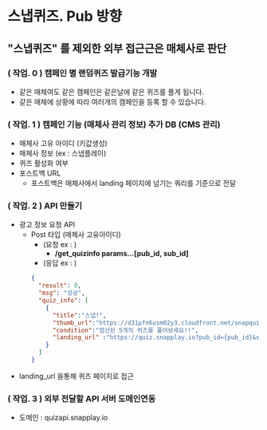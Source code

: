 # 스냅퀴즈. Pub 방향 





## "스냅퀴즈" 를 제외한 외부 접근근은 매체사로 판단 

### ( 작업. 0 ) 캠페인 별 랜덤퀴즈 발급기능 개발 
   * 같은 매체여도 같은 캠페인은 같은날에 같은 퀴즈를 풀게 됩니다. 
   * 같은 매체에 상황에 따라 여러개의 캠페인을 등록 할 수 있습니다.

### ( 작업. 1 ) 캠페인 기능 (매체사 관리 정보) 추가 DB (CMS 관리)
   * 매체사 고유 아이디 (키값생성)
   * 매체사 정보 (ex : 스냅플레이)
   * 퀴즈 활성화 여부 
   * 포스트백 URL 
     * 포스트백은 매체사에서 landing 페이지에 넘기는 쿼리를 기준으로 전달 
### ( 작업. 2 ) API 만들기 
   * 광고 정보 요청 API 
     * Post 타입 (매체사 고유아이디)  
       * (요청 ex : )
         * <b> /get_quizinfo   params...[pub_id, sub_id] </b>
       * (응답 ex : )
        ```json
       {
          "result": 0,
          "msg": "성공",
          "quiz_info": [
            {
              "title":"스냅!",
              "thumb_url":"https://d31pfn6usm02y3.cloudfront.net/snapquiz/commons/images/commons/SnapQuiz_DefaultBanner.jpg",
              "condition":"엄선된 5개의 퀴즈를 풀어보세요!!",
              "landing_url" :"https://quiz.snapplay.io?pub_id={pub_id}&sub_id={sub_id}"
            }
          ]          
       }
        ```
   * landing_url 을통해 퀴즈 페이지로 접근 
  
  
### ( 작업. 3 ) 외부 전달할 API 서버 도메인연동
* 도메인 : quizapi.snapplay.io 








   

